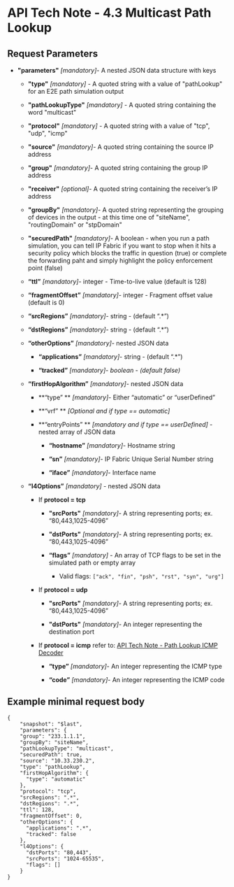# API Tech Note - 4.3 Multicast Path Lookup

## Request Parameters

-   **"parameters"** *\[mandatory\]*- A nested JSON data structure with
    keys

    -   **"type"** *\[mandatory\]* - A quoted string with a value of
        "pathLookup" for an E2E path simulation output

    -   **"pathLookupType"** *\[mandatory\]* - A quoted string
        containing the word "multicast"

    -   **"protocol"** *\[mandatory\]* - A quoted string with a value of
        "tcp", "udp", "icmp"

    -   **"source"** *\[mandatory\]*- A quoted string containing the
        source IP address

    -   **"group"** *\[mandatory\]*- A quoted string containing the
        group IP address

    -   **"receiver"** *\[optional\]*- A quoted string containing the
        receiver’s IP address

    -   **"groupBy"** *\[mandatory\]*- A quoted string representing the
        grouping of devices in the output - at this time one of
        "siteName", "routingDomain" or "stpDomain"

    -   **"securedPath"** *\[mandatory\]*- A boolean - when you run a
        path simulation, you can tell IP Fabric if you want to stop when
        it hits a security policy which blocks the traffic in question
        (true) or complete the forwarding paht and simply highlight the
        policy enforcement point (false)

    -   **“ttl”** *\[mandatory\]*- integer - Time-to-live value (default
        is 128)

    -   **“fragmentOffset”** *\[mandatory\]*- integer - Fragment offset
        value (default is 0)

    -   **“srcRegions”** *\[mandatory\]*- string - (default “.\*”)

    -   **“dstRegions”** *\[mandatory\]*- string - (default “.\*”)

    -   **“otherOptions”** *\[mandatory\]*- nested JSON data

        -   **“applications”** *\[mandatory\]*- string - (default “.\*”)

        -   **“tracked”** *\[mandatory\]- boolean - (default false)*

    -   **“firstHopAlgorithm”** *\[mandatory\]*- nested JSON data

        -   **“type” ** *\[mandatory\]*- Either “automatic” or
            “userDefined”

        -   **“vrf” ** *\[Optional and if type == automatic\]*

        -   **“entryPoints” ** *\[mandatory and if type ==
            userDefined\]* - nested array of JSON data

            -   **“hostname”** *\[mandatory\]-* Hostname string

            -   **“sn”** *\[mandatory\]-* IP Fabric Unique Serial Number
                string

            -   **“iface”** *\[mandatory\]-* Interface name

    -   **“l4Options”** *\[mandatory\]* - nested JSON data

        -   If **protocol = tcp**

            -   **"srcPorts"** *\[mandatory\]*- A string representing
                ports; ex. “80,443,1025-4096”

            -   **"dstPorts"** *\[mandatory\]*- A string representing
                ports; ex. “80,443,1025-4096”

            -   **“flags”** *\[mandatory\]* - An array of TCP flags to
                be set in the simulated path or empty array

                -   Valid flags:
                    `["ack", "fin", "psh", "rst", "syn", "urg"]`

        -   If **protocol = udp**

            -   **"srcPorts"** *\[mandatory\]*- A string representing
                ports; ex. “80,443,1025-4096”

            -   **"dstPorts"** *\[mandatory\]*- An integer representing
                the destination port

        -   If **protocol = icmp** refer to: [API Tech Note - Path
            Lookup ICMP
            Decoder](API_Tech_Note_-_Path_Lookup_ICMP_Decoder)

            -   **“type”** *\[mandatory\]*- An integer representing the
                ICMP type

            -   **“code”** *\[mandatory\]*- An integer representing the
                ICMP code

## Example minimal request body

<div class="code panel pdl" style="border-width: 1px;">

<div class="codeContent panelContent pdl">

``` jscript
{
    "snapshot": "$last",
    "parameters": {
    "group": "233.1.1.1",
    "groupBy": "siteName",
    "pathLookupType": "multicast",
    "securedPath": true,
    "source": "10.33.230.2",
    "type": "pathLookup",
    "firstHopAlgorithm": {
      "type": "automatic"
    },
    "protocol": "tcp",
    "srcRegions": ".*",
    "dstRegions": ".*",
    "ttl": 128,
    "fragmentOffset": 0,
    "otherOptions": {
      "applications": ".*",
      "tracked": false
    },
    "l4Options": {
      "dstPorts": "80,443",
      "srcPorts": "1024-65535",
      "flags": []
    }
}
```

</div>

</div>
